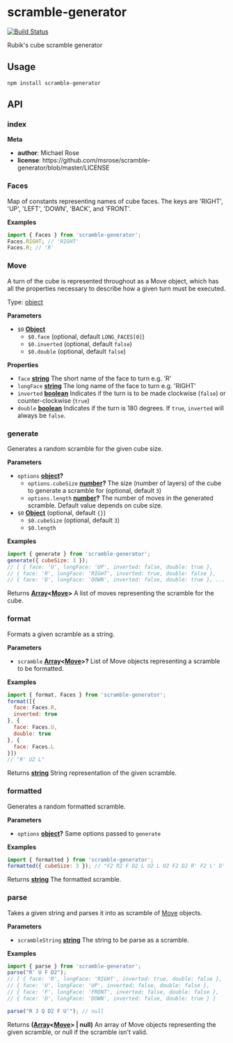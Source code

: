 # scramble-generator

[![Build Status](https://travis-ci.org/msrose/scramble-generator.svg?branch=master)](https://travis-ci.org/msrose/scramble-generator)

Rubik's cube scramble generator

## Usage

    npm install scramble-generator

## API

<!-- Generated by documentation.js. Update this documentation by updating the source code. -->

### index

**Meta**

-   **author**: Michael Rose
-   **license**: https&#x3A;//github.com/msrose/scramble-generator/blob/master/LICENSE

### Faces

Map of constants representing names of cube faces. The keys are 'RIGHT', 'UP', 'LEFT', 'DOWN', 'BACK', and 'FRONT'.

**Examples**

```javascript
import { Faces } from 'scramble-generator';
Faces.RIGHT; // 'RIGHT'
Faces.R; // 'R'
```

### Move

A turn of the cube is represented throughout as a Move object, which has all the properties necessary to describe how a given turn must be executed.

Type: [object](https://developer.mozilla.org/en-US/docs/Web/JavaScript/Reference/Global_Objects/Object)

**Parameters**

-   `$0` **[Object](https://developer.mozilla.org/en-US/docs/Web/JavaScript/Reference/Global_Objects/Object)** 
    -   `$0.face`   (optional, default `LONG_FACES[0]`)
    -   `$0.inverted`   (optional, default `false`)
    -   `$0.double`   (optional, default `false`)

**Properties**

-   `face` **[string](https://developer.mozilla.org/en-US/docs/Web/JavaScript/Reference/Global_Objects/String)** The short name of the face to turn e.g. 'R'
-   `longFace` **[string](https://developer.mozilla.org/en-US/docs/Web/JavaScript/Reference/Global_Objects/String)** The long name of the face to turn e.g. 'RIGHT'
-   `inverted` **[boolean](https://developer.mozilla.org/en-US/docs/Web/JavaScript/Reference/Global_Objects/Boolean)** Indicates if the turn is to be made clockwise (`false`) or counter-clockwise (`true`)
-   `double` **[boolean](https://developer.mozilla.org/en-US/docs/Web/JavaScript/Reference/Global_Objects/Boolean)** Indicates if the turn is 180 degrees. If `true`, `inverted` will always be `false`.

### generate

Generates a random scramble for the given cube size.

**Parameters**

-   `options` **[object](https://developer.mozilla.org/en-US/docs/Web/JavaScript/Reference/Global_Objects/Object)?** 
    -   `options.cubeSize` **[number](https://developer.mozilla.org/en-US/docs/Web/JavaScript/Reference/Global_Objects/Number)?** The size (number of layers) of the cube to generate a scramble for (optional, default `3`)
    -   `options.length` **[number](https://developer.mozilla.org/en-US/docs/Web/JavaScript/Reference/Global_Objects/Number)?** The number of moves in the generated scramble. Default value depends on cube size.
-   `$0` **[Object](https://developer.mozilla.org/en-US/docs/Web/JavaScript/Reference/Global_Objects/Object)**  (optional, default `{}`)
    -   `$0.cubeSize`   (optional, default `3`)
    -   `$0.length`  

**Examples**

```javascript
import { generate } from 'scramble-generator';
generate({ cubeSize: 3 });
// [ { face: 'U', longFace: 'UP', inverted: false, double: true },
// { face: 'R', longFace: 'RIGHT', inverted: true, double: false },
// { face: 'D', longFace: 'DOWN', inverted: false, double: true }, ... ]
```

Returns **[Array](https://developer.mozilla.org/en-US/docs/Web/JavaScript/Reference/Global_Objects/Array)&lt;[Move](#move)>** A list of moves representing the scramble for the cube.

### format

Formats a given scramble as a string.

**Parameters**

-   `scramble` **[Array](https://developer.mozilla.org/en-US/docs/Web/JavaScript/Reference/Global_Objects/Array)&lt;[Move](#move)>?** List of Move objects representing a scramble to be formatted.

**Examples**

```javascript
import { format, Faces } from 'scramble-generator';
format([{
  face: Faces.R,
  inverted: true
}, {
  face: Faces.U,
  double: true
}, {
  face: Faces.L
}])
// "R' U2 L"
```

Returns **[string](https://developer.mozilla.org/en-US/docs/Web/JavaScript/Reference/Global_Objects/String)** String representation of the given scramble.

### formatted

Generates a random formatted scramble.

**Parameters**

-   `options` **[object](https://developer.mozilla.org/en-US/docs/Web/JavaScript/Reference/Global_Objects/Object)?** Same options passed to `generate`

**Examples**

```javascript
import { formatted } from 'scramble-generator';
formatted({ cubeSize: 3 }); // "F2 R2 F D2 L U2 L U2 F2 D2 R' F2 L' D' B2 R2 F2 R2 F2 R2"
```

Returns **[string](https://developer.mozilla.org/en-US/docs/Web/JavaScript/Reference/Global_Objects/String)** The formatted scramble.

### parse

Takes a given string and parses it into as scramble of [Move](#move) objects.

**Parameters**

-   `scrambleString` **[string](https://developer.mozilla.org/en-US/docs/Web/JavaScript/Reference/Global_Objects/String)** The string to be parse as a scramble.

**Examples**

```javascript
import { parse } from 'scramble-generator';
parse("R' U F D2");
// [ { face: 'R', longFace: 'RIGHT', inverted: true, double: false },
// { face: 'U', longFace: 'UP', inverted: false, double: false },
// { face: 'F', longFace: 'FRONT', inverted: false, double: false },
// { face: 'D', longFace: 'DOWN', inverted: false, double: true } ]

parse("R J Q D2 F U'"); // null
```

Returns **([Array](https://developer.mozilla.org/en-US/docs/Web/JavaScript/Reference/Global_Objects/Array)&lt;[Move](#move)> | null)** An array of Move objects representing the given scramble, or null if the scramble isn't valid.
